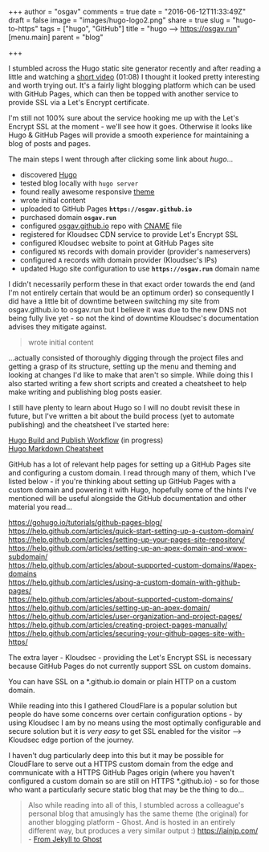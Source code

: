 +++
author = "osgav"
comments = true
date = "2016-06-12T11:33:49Z"
draft = false
image = "images/hugo-logo2.png"
share = true
slug = "hugo-to-https"
tags = ["hugo", "GitHub"]
title = "hugo --> https://osgav.run"
[menu.main]
parent = "blog"

+++

I stumbled across the Hugo static site generator recently and after reading a little and watching a [short video](https://gohugo.io/overview/quickstart/) (01:08) I thought it looked pretty interesting and worth trying out. It's a fairly light blogging platform which can be used with GitHub Pages, which can then be topped with another service to provide SSL via a Let's Encrypt certificate.

I'm still not 100% sure about the service hooking me up with the Let's Encrypt SSL at the moment - we'll see how it goes. Otherwise it looks like Hugo & GitHub Pages will provide a smooth experience for maintaining a blog of posts and pages.

The main steps I went through after clicking some link about *hugo*...

- discovered [Hugo](https://gohugo.io/)
- tested blog locally with `hugo server`
- found really awesome responsive [theme](https://github.com/vjeantet/hugo-theme-casper)
- wrote initial content
- uploaded to GitHub Pages **`https://osgav.github.io`**
- purchased domain **`osgav.run`**
- configured [osgav.github.io](https://github.com/osgav/osgav.github.io) repo with [CNAME](https://github.com/osgav/osgav.github.io/blob/master/CNAME) file
- registered for Kloudsec CDN service to provide Let's Encrypt SSL
- configured Kloudsec website to point at GitHub Pages site
- configured `NS` records with domain provider (provider's nameservers)
- configured `A` records with domain provider (Kloudsec's IPs)
- updated Hugo site configuration to use **`https://osgav.run`** domain name

I didn't necessarily perform these in that exact order towards the end (and I'm not entirely certain that would be an optimum order) so consequently I did have a little bit of downtime between switching my site from osgav.github.io to osgav.run but I believe it was due to the new DNS not being fully live yet - so not the kind of downtime Kloudsec's documentation advises they mitigate against.


> wrote initial content

...actually consisted of thoroughly digging through the project files and getting a grasp of its structure, setting up the menu and theming and looking at changes I'd like to make that aren't so simple. While doing this I also started writing a few short scripts and created a cheatsheet to help make writing and publishing blog posts easier.

I still have plenty to learn about Hugo so I will no doubt revisit these in future, but I've written a bit about the build process (yet to automate publishing) and the cheatsheet I've started here:

[Hugo Build and Publish Workflow](/page/projects/hugo-build-and-publish-workflow.html) (in progress)<br />
[Hugo Markdown Cheatsheet](/page/projects/hugo-markdown-cheatsheet.html)

GitHub has a lot of relevant help pages for setting up a GitHub Pages site and configuring a custom domain. I read through many of them, which I've listed below - if you're thinking about setting up GitHub Pages with a custom domain and powering it with Hugo, hopefully some of the hints I've mentioned will be useful alongside the GitHub documentation and other material you read... 

https://gohugo.io/tutorials/github-pages-blog/<br />
https://help.github.com/articles/quick-start-setting-up-a-custom-domain/<br />
https://help.github.com/articles/setting-up-your-pages-site-repository/<br />
https://help.github.com/articles/setting-up-an-apex-domain-and-www-subdomain/<br />
https://help.github.com/articles/about-supported-custom-domains/#apex-domains<br />
https://help.github.com/articles/using-a-custom-domain-with-github-pages/<br />
https://help.github.com/articles/about-supported-custom-domains/<br />
https://help.github.com/articles/setting-up-an-apex-domain/<br />
https://help.github.com/articles/user-organization-and-project-pages/<br />
https://help.github.com/articles/creating-project-pages-manually/<br />
https://help.github.com/articles/securing-your-github-pages-site-with-https/<br />

The extra layer - Kloudsec - providing the Let's Encrypt SSL is necessary because GitHub Pages do not currently support SSL on custom domains.

You can have SSL on a \*.github.io domain or plain HTTP on a custom domain.

While reading into this I gathered CloudFlare is a popular solution but people do have some concerns over certain configuration options - by using Kloudsec I am by no means using the most optimally configurable and secure solution but it is *very easy* to get SSL enabled for the visitor --> Kloudsec edge portion of the journey.

I haven't dug particularly deep into this but it may be possible for CloudFlare to serve out a HTTPS custom domain from the edge and communicate with a HTTPS GitHub Pages origin (where you haven't configured a custom domain so are still on HTTPS \*.github.io) - so for those who want a particularly secure static blog that may be the thing to do...

> Also while reading into all of this, I stumbled across a colleague's personal blog that amusingly has the same theme (the original) for another blogging platform - Ghost. And is hosted in an entirely different way, but produces a very similar output :) https://iainjp.com/ - [From Jekyll to Ghost](https://iainjp.com/from-jekyll-to-ghost/)
